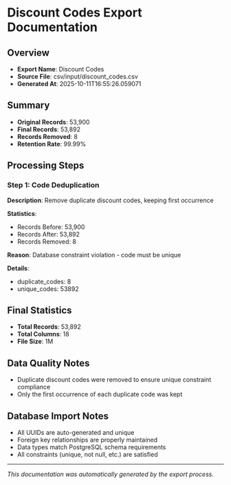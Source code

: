# Discount Codes Export Documentation

## Overview
- **Export Name**: Discount Codes
- **Source File**: csv/input/discount_codes.csv
- **Generated At**: 2025-10-11T16:55:26.059071

## Summary
- **Original Records**: 53,900
- **Final Records**: 53,892
- **Records Removed**: 8
- **Retention Rate**: 99.99%

## Processing Steps

### Step 1: Code Deduplication

**Description**: Remove duplicate discount codes, keeping first occurrence

**Statistics**:
- Records Before: 53,900
- Records After: 53,892
- Records Removed: 8

**Reason**: Database constraint violation - code must be unique

**Details**:
- duplicate_codes: 8
- unique_codes: 53892

## Final Statistics

- **Total Records**: 53,892
- **Total Columns**: 18
- **File Size**: 1M

## Data Quality Notes

- Duplicate discount codes were removed to ensure unique constraint compliance
- Only the first occurrence of each duplicate code was kept

## Database Import Notes

- All UUIDs are auto-generated and unique
- Foreign key relationships are properly maintained
- Data types match PostgreSQL schema requirements
- All constraints (unique, not null, etc.) are satisfied

---
*This documentation was automatically generated by the export process.*
